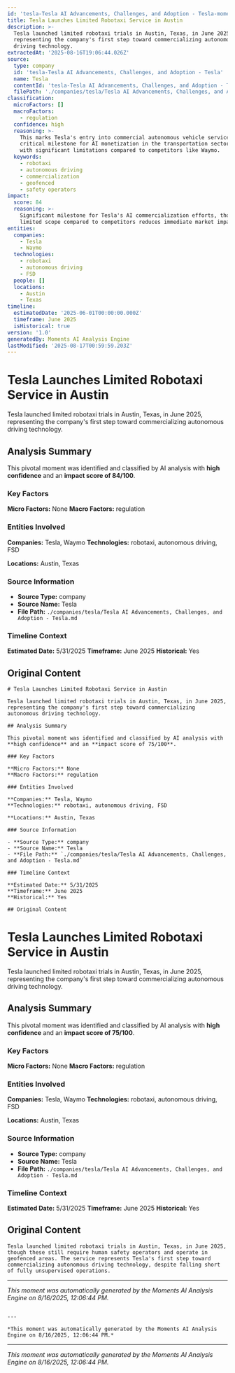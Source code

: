 ```yaml
---
id: 'tesla-Tesla AI Advancements, Challenges, and Adoption - Tesla-moment-2'
title: Tesla Launches Limited Robotaxi Service in Austin
description: >-
  Tesla launched limited robotaxi trials in Austin, Texas, in June 2025,
  representing the company's first step toward commercializing autonomous
  driving technology.
extractedAt: '2025-08-16T19:06:44.026Z'
source:
  type: company
  id: 'tesla-Tesla AI Advancements, Challenges, and Adoption - Tesla'
  name: Tesla
  contentId: 'tesla-Tesla AI Advancements, Challenges, and Adoption - Tesla'
  filePath: './companies/tesla/Tesla AI Advancements, Challenges, and Adoption - Tesla.md'
classification:
  microFactors: []
  macroFactors:
    - regulation
  confidence: high
  reasoning: >-
    This marks Tesla's entry into commercial autonomous vehicle services, a
    critical milestone for AI monetization in the transportation sector, though
    with significant limitations compared to competitors like Waymo.
  keywords:
    - robotaxi
    - autonomous driving
    - commercialization
    - geofenced
    - safety operators
impact:
  score: 84
  reasoning: >-
    Significant milestone for Tesla's AI commercialization efforts, though
    limited scope compared to competitors reduces immediate market impact
entities:
  companies:
    - Tesla
    - Waymo
  technologies:
    - robotaxi
    - autonomous driving
    - FSD
  people: []
  locations:
    - Austin
    - Texas
timeline:
  estimatedDate: '2025-06-01T00:00:00.000Z'
  timeframe: June 2025
  isHistorical: true
version: '1.0'
generatedBy: Moments AI Analysis Engine
lastModified: '2025-08-17T00:59:59.203Z'
---
```

# Tesla Launches Limited Robotaxi Service in Austin

Tesla launched limited robotaxi trials in Austin, Texas, in June 2025, representing the company's first step toward commercializing autonomous driving technology.

## Analysis Summary

This pivotal moment was identified and classified by AI analysis with **high confidence** and an **impact score of 84/100**.

### Key Factors

**Micro Factors:** None
**Macro Factors:** regulation

### Entities Involved

**Companies:** Tesla, Waymo
**Technologies:** robotaxi, autonomous driving, FSD

**Locations:** Austin, Texas

### Source Information

- **Source Type:** company
- **Source Name:** Tesla
- **File Path:** `./companies/tesla/Tesla AI Advancements, Challenges, and Adoption - Tesla.md`

### Timeline Context

**Estimated Date:** 5/31/2025
**Timeframe:** June 2025
**Historical:** Yes

## Original Content

```
# Tesla Launches Limited Robotaxi Service in Austin

Tesla launched limited robotaxi trials in Austin, Texas, in June 2025, representing the company's first step toward commercializing autonomous driving technology.

## Analysis Summary

This pivotal moment was identified and classified by AI analysis with **high confidence** and an **impact score of 75/100**.

### Key Factors

**Micro Factors:** None
**Macro Factors:** regulation

### Entities Involved

**Companies:** Tesla, Waymo
**Technologies:** robotaxi, autonomous driving, FSD

**Locations:** Austin, Texas

### Source Information

- **Source Type:** company
- **Source Name:** Tesla
- **File Path:** `./companies/tesla/Tesla AI Advancements, Challenges, and Adoption - Tesla.md`

### Timeline Context

**Estimated Date:** 5/31/2025
**Timeframe:** June 2025
**Historical:** Yes

## Original Content

```
# Tesla Launches Limited Robotaxi Service in Austin

Tesla launched limited robotaxi trials in Austin, Texas, in June 2025, representing the company's first step toward commercializing autonomous driving technology.

## Analysis Summary

This pivotal moment was identified and classified by AI analysis with **high confidence** and an **impact score of 75/100**.

### Key Factors

**Micro Factors:** None
**Macro Factors:** regulation

### Entities Involved

**Companies:** Tesla, Waymo
**Technologies:** robotaxi, autonomous driving, FSD

**Locations:** Austin, Texas

### Source Information

- **Source Type:** company
- **Source Name:** Tesla
- **File Path:** `./companies/tesla/Tesla AI Advancements, Challenges, and Adoption - Tesla.md`

### Timeline Context

**Estimated Date:** 5/31/2025
**Timeframe:** June 2025
**Historical:** Yes

## Original Content

```
Tesla launched limited robotaxi trials in Austin, Texas, in June 2025, though these still require human safety operators and operate in geofenced areas. The service represents Tesla's first step toward commercializing autonomous driving technology, despite falling short of fully unsupervised operations.
```

---

*This moment was automatically generated by the Moments AI Analysis Engine on 8/16/2025, 12:06:44 PM.*

```

---

*This moment was automatically generated by the Moments AI Analysis Engine on 8/16/2025, 12:06:44 PM.*

```

---

*This moment was automatically generated by the Moments AI Analysis Engine on 8/16/2025, 12:06:44 PM.*
